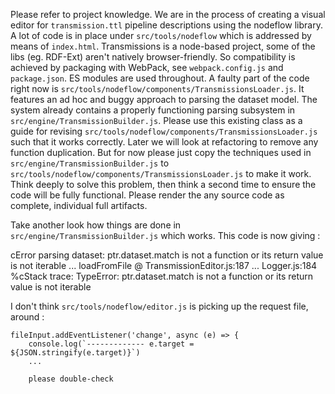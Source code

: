 Please refer to project knowledge. We are in the process of creating a visual editor for `transmission.ttl` pipeline descriptions using the nodeflow library. A lot of code is in place under `src/tools/nodeflow` which is addressed by means of `index.html`. Transmissions is a node-based project, some of the libs (eg. RDF-Ext) aren't natively browser-friendly. So compatibility is achieved by packaging with WebPack, see `webpack.config.js` and `package.json`. ES modules are used throughout.
A faulty part of the code right now is `src/tools/nodeflow/components/TransmissionsLoader.js`. It features an ad hoc and buggy approach to parsing the dataset model. The system already contains a properly functioning parsing subsystem in `src/engine/TransmissionBuilder.js`. Please use this existing class as a guide for revising `src/tools/nodeflow/components/TransmissionsLoader.js` such that it works correctly. Later we will look at refactoring to remove any function duplication. But for now please just copy the techniques used in `src/engine/TransmissionBuilder.js` to `src/tools/nodeflow/components/TransmissionsLoader.js` to make it work. Think deeply to solve this problem, then think a second time to ensure the code will be fully functional. Please render the any source code as complete, individual full artifacts.

Take another look how things are done in `src/engine/TransmissionBuilder.js` which works. This code is now giving :

cError parsing dataset: ptr.dataset.match is not a function or its return value is not iterable
...
loadFromFile @ TransmissionEditor.js:187
...
Logger.js:184 %cStack trace: TypeError: ptr.dataset.match is not a function or its return value is not iterable

I don't think `src/tools/nodeflow/editor.js` is picking up the request file, around :

    fileInput.addEventListener('change', async (e) => {
        console.log(`------------- e.target = ${JSON.stringify(e.target)}`)
        ...

        please double-check
